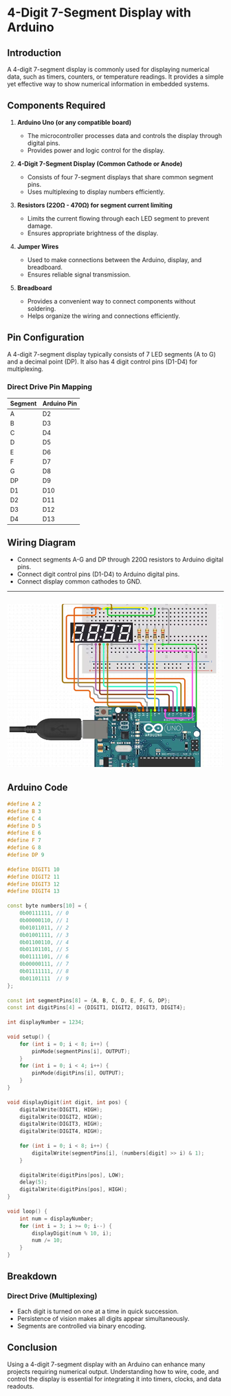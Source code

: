 # 4-Digit 7-Segment Display with Arduino

## Introduction
A 4-digit 7-segment display is commonly used for displaying numerical data, such as timers, counters, or temperature readings. It provides a simple yet effective way to show numerical information in embedded systems.

## Components Required
1. **Arduino Uno (or any compatible board)**
   - The microcontroller processes data and controls the display through digital pins.
   - Provides power and logic control for the display.

2. **4-Digit 7-Segment Display (Common Cathode or Anode)**
   - Consists of four 7-segment displays that share common segment pins.
   - Uses multiplexing to display numbers efficiently.

3. **Resistors (220Ω - 470Ω) for segment current limiting**
   - Limits the current flowing through each LED segment to prevent damage.
   - Ensures appropriate brightness of the display.

4. **Jumper Wires**
   - Used to make connections between the Arduino, display, and breadboard.
   - Ensures reliable signal transmission.

5. **Breadboard**
   - Provides a convenient way to connect components without soldering.
   - Helps organize the wiring and connections efficiently.

## Pin Configuration
A 4-digit 7-segment display typically consists of 7 LED segments (A to G) and a decimal point (DP). It also has 4 digit control pins (D1-D4) for multiplexing.

### Direct Drive Pin Mapping
| Segment | Arduino Pin |
|---------|------------|
| A       | D2         |
| B       | D3         |
| C       | D4         |
| D       | D5         |
| E       | D6         |
| F       | D7         |
| G       | D8         |
| DP      | D9         |
| D1      | D10        |
| D2      | D11        |
| D3      | D12        |
| D4      | D13        |

## Wiring Diagram
- Connect segments A-G and DP through 220Ω resistors to Arduino digital pins.
- Connect digit control pins (D1-D4) to Arduino digital pins.
- Connect display common cathodes to GND.
---
![alt text](image-5.png)
---
## Arduino Code
```cpp
#define A 2
#define B 3
#define C 4
#define D 5
#define E 6
#define F 7
#define G 8
#define DP 9

#define DIGIT1 10
#define DIGIT2 11
#define DIGIT3 12
#define DIGIT4 13

const byte numbers[10] = {
    0b00111111, // 0
    0b00000110, // 1
    0b01011011, // 2
    0b01001111, // 3
    0b01100110, // 4
    0b01101101, // 5
    0b01111101, // 6
    0b00000111, // 7
    0b01111111, // 8
    0b01101111  // 9
};

const int segmentPins[8] = {A, B, C, D, E, F, G, DP};
const int digitPins[4] = {DIGIT1, DIGIT2, DIGIT3, DIGIT4};

int displayNumber = 1234;

void setup() {
    for (int i = 0; i < 8; i++) {
        pinMode(segmentPins[i], OUTPUT);
    }
    for (int i = 0; i < 4; i++) {
        pinMode(digitPins[i], OUTPUT);
    }
}

void displayDigit(int digit, int pos) {
    digitalWrite(DIGIT1, HIGH);
    digitalWrite(DIGIT2, HIGH);
    digitalWrite(DIGIT3, HIGH);
    digitalWrite(DIGIT4, HIGH);
    
    for (int i = 0; i < 8; i++) {
        digitalWrite(segmentPins[i], (numbers[digit] >> i) & 1);
    }
    
    digitalWrite(digitPins[pos], LOW);
    delay(5);
    digitalWrite(digitPins[pos], HIGH);
}

void loop() {
    int num = displayNumber;
    for (int i = 3; i >= 0; i--) {
        displayDigit(num % 10, i);
        num /= 10;
    }
}
```

## Breakdown
### Direct Drive (Multiplexing)
- Each digit is turned on one at a time in quick succession.
- Persistence of vision makes all digits appear simultaneously.
- Segments are controlled via binary encoding.

## Conclusion
Using a 4-digit 7-segment display with an Arduino can enhance many projects requiring numerical output. Understanding how to wire, code, and control the display is essential for integrating it into timers, clocks, and data readouts.

